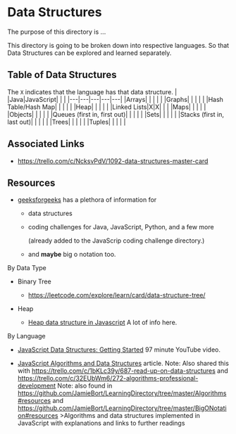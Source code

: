 # Data Structures

The purpose of this directory is ...

This directory is going to be broken down into respective languages.
So that Data Structures can be explored and learned separately.

## Table of Data Structures

The `X` indicates that the language has that data structure.
| |Java|JavaScript| | |
|---|---|---|---|---|
|Arrays| | | | |
|Graphs| | | | |
|Hash Table/Hash Map| | | | |
|Heap| | | | |
|Linked Lists|X|X| | |
|Maps| | | | |
|Objects| | | | |
|Queues (first in, first out)| | | | |
|Sets| | | | |
|Stacks (first in, last out)| | | | |
|Trees| | | | |
|Tuples| | | | |

## Associated Links

- https://trello.com/c/NcksvPdV/1092-data-structures-master-card

## Resources

- [geeksforgeeks](https://www.geeksforgeeks.org/) has a plethora of information for

  - data structures

  - coding challenges for Java, JavaScript, Python, and a few more

    (already added to the JavaScrip coding challenge directory.)

  - and **maybe** big o notation too.

By Data Type

- Binary Tree

  - https://leetcode.com/explore/learn/card/data-structure-tree/

- Heap

  - [Heap data structure in Javascript](https://learnersbucket.com/tutorials/array/heap-data-structure-in-javascript/) A lot of info here.

By Language

- [JavaScript Data Structures: Getting Started](https://www.youtube.com/watch?v=41GSinwoMYA) 97 minute YouTube video.

- [JavaScript Algorithms and Data Structures](https://github.com/trekhleb/javascript-algorithms) article.
  Note: Also shared this with https://trello.com/c/1bKLc39y/687-read-up-on-data-structures and https://trello.com/c/32EUbWm6/272-algorithms-professional-development
  Note: also found in https://github.com/JamieBort/LearningDirectory/tree/master/Algorithms#resources and https://github.com/JamieBort/LearningDirectory/tree/master/BigONotation#resources >Algorithms and data structures implemented in JavaScript with explanations and links to further readings

